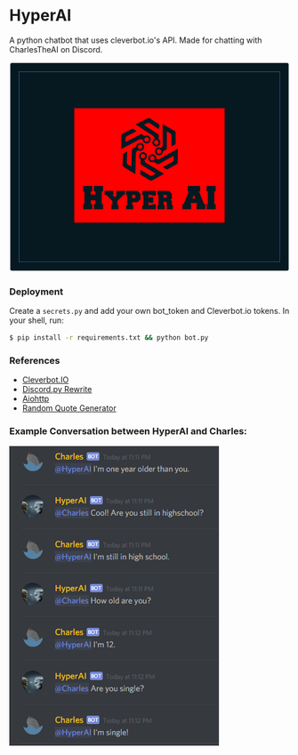 # HyperAI
A python chatbot that uses cleverbot.io's API.
Made for chatting with CharlesTheAI on Discord.

![Logo](assets/Logo.png)

### Deployment
Create a `secrets.py` and add your own bot_token and Cleverbot.io tokens.
In your shell, run:
```sh
$ pip install -r requirements.txt && python bot.py
```

### References
- [Cleverbot.IO](https://cleverbot.io/)
- [Discord.py Rewrite](https://github.com/Rapptz/discord.py/tree/rewrite)
- [Aiohttp](https://github.com/aio-libs/aiohttp)
- [Random Quote Generator](https://random-quote-generator.herokuapp.com)

### Example Conversation between HyperAI and Charles:
![Aren't they adorable? XD](assets/Convo.png)
